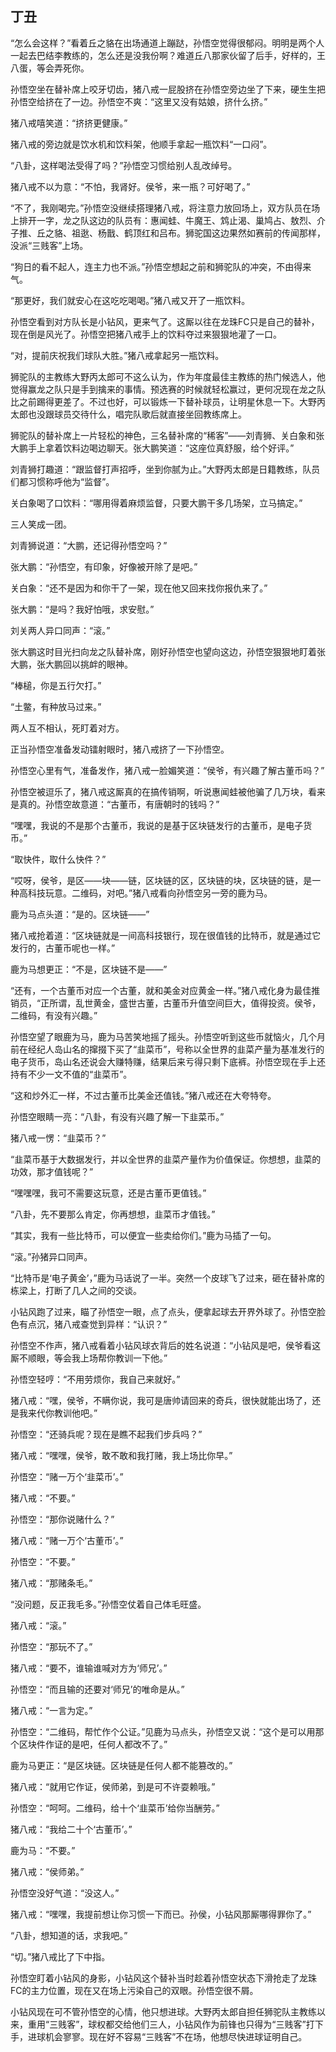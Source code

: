 ## 丁丑

“怎么会这样？”看着丘之貉在出场通道上蹦跶，孙悟空觉得很郁闷。明明是两个人一起去巴结李教练的，怎么还是没我份啊？难道丘八那家伙留了后手，好样的，王八蛋，等会弄死你。

孙悟空坐在替补席上咬牙切齿，猪八戒一屁股挤在孙悟空旁边坐了下来，硬生生把孙悟空给挤在了一边。孙悟空不爽：“这里又没有姑娘，挤什么挤。”

猪八戒嘻笑道：“挤挤更健康。”

猪八戒的旁边就是饮水机和饮料架，他顺手拿起一瓶饮料“一口闷”。

“八卦，这样喝法受得了吗？”孙悟空习惯给别人乱改绰号。

猪八戒不以为意：“不怕，我肾好。侯爷，来一瓶？可好喝了。”

“不了，我刚喝完。”孙悟空没继续搭理猪八戒，将注意力放回场上，双方队员在场上排开一字，龙之队这边的队员有：惠闻蛙、牛魔王、鸩止渴、巢鸠占、敖烈、介子推、丘之貉、祖逖、杨戬、鹤顶红和吕布。狮驼国这边果然如赛前的传闻那样，没派“三贱客”上场。

“狗日的看不起人，连主力也不派。”孙悟空想起之前和狮驼队的冲突，不由得来气。

“那更好，我们就安心在这吃吃喝喝。”猪八戒又开了一瓶饮料。

孙悟空看到对方队长是小钻风，更来气了。这厮以往在龙珠FC只是自己的替补，现在倒是风光了。孙悟空把猪八戒手上的饮料夺过来狠狠地灌了一口。

“对，提前庆祝我们球队大胜。”猪八戒拿起另一瓶饮料。

狮驼队的主教练大野丙太郎可不这么认为，作为年度最佳主教练的热门候选人，他觉得赢龙之队只是手到擒来的事情。预选赛的时候就轻松赢过，更何况现在龙之队比之前踢得更差了。不过也好，可以锻炼一下替补球员，让明星休息一下。大野丙太郎也没跟球员交待什么，唱完队歌后就直接坐回教练席上。

狮驼队的替补席上一片轻松的神色，三名替补席的“稀客”——刘青狮、关白象和张大鹏手上拿着饮料边喝边聊天。张大鹏笑道：“这座位真舒服，给个好评。”

刘青狮打趣道：“跟监督打声招呼，坐到你腻为止。”大野丙太郎是日籍教练，队员们都习惯称呼他为“监督”。

关白象喝了口饮料：“哪用得着麻烦监督，只要大鹏干多几场架，立马搞定。”

三人笑成一团。

刘青狮说道：“大鹏，还记得孙悟空吗？”

张大鹏：“孙悟空，有印象，好像被开除了是吧。”

关白象：“还不是因为和你干了一架，现在他又回来找你报仇来了。”

张大鹏：“是吗？我好怕哦，求安慰。”

刘关两人异口同声：“滚。”

张大鹏这时目光扫向龙之队替补席，刚好孙悟空也望向这边，孙悟空狠狠地盯着张大鹏，张大鹏回以挑衅的眼神。

“棒槌，你是五行欠打。”

“土鳖，有种放马过来。”

两人互不相认，死盯着对方。

正当孙悟空准备发动镭射眼时，猪八戒挤了一下孙悟空。

孙悟空心里有气，准备发作，猪八戒一脸媚笑道：“侯爷，有兴趣了解古董币吗？”

孙悟空被逗乐了，猪八戒这厮真的在搞传销啊，听说惠闻蛙被他骗了几万块，看来是真的。孙悟空故意道：“古董币，有唐朝时的钱吗？”

“嘿嘿，我说的不是那个古董币，我说的是基于区块链发行的古董币，是电子货币。”

“取快件，取什么快件？”

“哎呀，侯爷，是区——块——链，区块链的区，区块链的块，区块链的链，是一种高科技玩意。二维码，对吧。”猪八戒看向孙悟空另一旁的鹿为马。

鹿为马点头道：“是的。区块链——”

猪八戒抢着道：“区块链就是一间高科技银行，现在很值钱的比特币，就是通过它发行的，古董币呢也一样。”

鹿为马想更正：“不是，区块链不是——”

“还有，一个古董币对应一个古董，就和美金对应黄金一样。”猪八戒化身为最佳推销员，“正所谓，乱世黄金，盛世古董，古董币升值空间巨大，值得投资。侯爷，二维码，有没有兴趣。”

孙悟空望了眼鹿为马，鹿为马苦笑地摇了摇头。孙悟空听到这些币就恼火，几个月前在经纪人岛山名的撺掇下买了“韭菜币”，号称以全世界的韭菜产量为基准发行的电子货币，岛山名还说会大赚特赚，结果后来亏得只剩下底裤。孙悟空现在手上还持有不少一文不值的“韭菜币”。

“这和炒外汇一样，不过古董币比美金还值钱。”猪八戒还在大夸特夸。

孙悟空眼睛一亮：“八卦，有没有兴趣了解一下韭菜币。”

猪八戒一愣：“韭菜币？”

“韭菜币基于大数据发行，并以全世界的韭菜产量作为价值保证。你想想，韭菜的功效，那才值钱呢？”

“嘿嘿嘿，我可不需要这玩意，还是古董币更值钱。”

“八卦，先不要那么肯定，你再想想，韭菜币才值钱。”

“其实，我有一些比特币，可以便宜一些卖给你们。”鹿为马插了一句。

“滚。”孙猪异口同声。

“比特币是‘电子黄金’，”鹿为马话说了一半。突然一个皮球飞了过来，砸在替补席的栋梁上，打断了几人之间的交谈。

小钻风跑了过来，瞄了孙悟空一眼，点了点头，便拿起球去开界外球了。孙悟空脸色有点沉，猪八戒查觉到异样：“认识？”

孙悟空不作声，猪八戒看着小钻风球衣背后的姓名说道：“小钻风是吧，侯爷看这厮不顺眼，等会我上场帮你教训一下他。”

孙悟空轻哼：“不用劳烦你，我自己来就好。”

猪八戒：“嘿，侯爷，不瞒你说，我可是唐帅请回来的奇兵，很快就能出场了，还是我来代你教训他吧。”

孙悟空：“还骑兵呢？现在是瞧不起我们步兵吗？”

猪八戒：“嘿嘿，侯爷，敢不敢和我打赌，我上场比你早。”

孙悟空：“赌一万个‘韭菜币’。”

猪八戒：“不要。”

孙悟空：“那你说赌什么？”

猪八戒：“赌一万个‘古董币’。”

孙悟空：“不要。”

猪八戒：“那赌条毛。”

“没问题，反正我毛多。”孙悟空仗着自己体毛旺盛。

猪八戒：“滚。”

孙悟空：“那玩不了。”

猪八戒：“要不，谁输谁喊对方为‘师兄’。”

孙悟空：“而且输的还要对‘师兄’的唯命是从。”

猪八戒：“一言为定。”

孙悟空：“二维码，帮忙作个公证。”见鹿为马点头，孙悟空又说：“这个是可以用那个区块件作证的是吧，任何人都改不了。”

鹿为马更正：“是区块链。区块链是任何人都不能篡改的。”

猪八戒：“就用它作证，侯师弟，到是可不许耍赖哦。”

孙悟空：“呵呵。二维码，给十个‘韭菜币’给你当酬劳。”

猪八戒：“我给二十个‘古董币’。”

鹿为马：“不要。”

猪八戒：“侯师弟。”

孙悟空没好气道：“没这人。”

猪八戒：“嘿嘿，我提前想让你习惯一下而已。孙侯，小钻风那厮哪得罪你了。”

“八卦，想知道的话，求我吧。”

“切。”猪八戒比了下中指。

孙悟空盯着小钻风的身影，小钻风这个替补当时趁着孙悟空状态下滑抢走了龙珠FC的主力位置，现在又在场上污染自己的双眼。孙悟空很不屑。

小钻风现在可不管孙悟空的心情，他只想进球。大野丙太郎自担任狮驼队主教练以来，重用“三贱客”，球权都交给他们三人，小钻风作为前锋也只得为“三贱客”打下手，进球机会寥寥。现在好不容易“三贱客”不在场，他想尽快进球证明自己。


